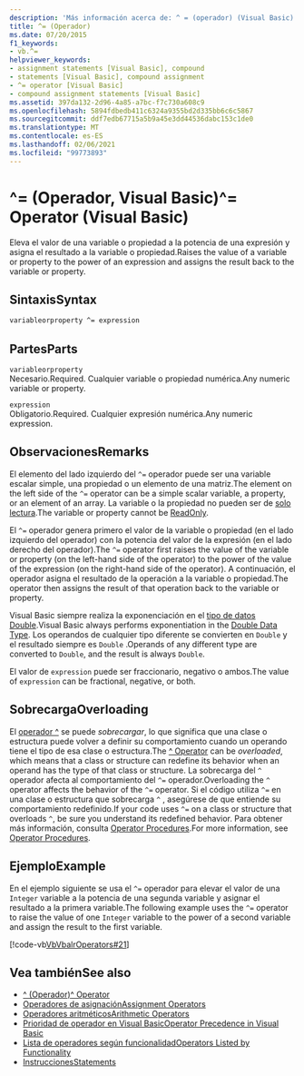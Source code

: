 ```yaml
---
description: 'Más información acerca de: ^ = (operador) (Visual Basic)'
title: ^= (Operador)
ms.date: 07/20/2015
f1_keywords:
- vb.^=
helpviewer_keywords:
- assignment statements [Visual Basic], compound
- statements [Visual Basic], compound assignment
- ^= operator [Visual Basic]
- compound assignment statements [Visual Basic]
ms.assetid: 397da132-2d96-4a85-a7bc-f7c730a608c9
ms.openlocfilehash: 5894fdbedb411c6324a9355bd2d335bb6c6c5867
ms.sourcegitcommit: ddf7edb67715a5b9a45e3dd44536dabc153c1de0
ms.translationtype: MT
ms.contentlocale: es-ES
ms.lasthandoff: 02/06/2021
ms.locfileid: "99773893"
---
```

# <a name="-operator-visual-basic"></a><span data-ttu-id="f59a3-103">^= (Operador, Visual Basic)</span><span class="sxs-lookup"><span data-stu-id="f59a3-103">^= Operator (Visual Basic)</span></span>

<span data-ttu-id="f59a3-104">Eleva el valor de una variable o propiedad a la potencia de una expresión y asigna el resultado a la variable o propiedad.</span><span class="sxs-lookup"><span data-stu-id="f59a3-104">Raises the value of a variable or property to the power of an expression and assigns the result back to the variable or property.</span></span>  
  
## <a name="syntax"></a><span data-ttu-id="f59a3-105">Sintaxis</span><span class="sxs-lookup"><span data-stu-id="f59a3-105">Syntax</span></span>  
  
```vb  
variableorproperty ^= expression  
```  
  
## <a name="parts"></a><span data-ttu-id="f59a3-106">Partes</span><span class="sxs-lookup"><span data-stu-id="f59a3-106">Parts</span></span>  

 `variableorproperty`  
 <span data-ttu-id="f59a3-107">Necesario.</span><span class="sxs-lookup"><span data-stu-id="f59a3-107">Required.</span></span> <span data-ttu-id="f59a3-108">Cualquier variable o propiedad numérica.</span><span class="sxs-lookup"><span data-stu-id="f59a3-108">Any numeric variable or property.</span></span>  
  
 `expression`  
 <span data-ttu-id="f59a3-109">Obligatorio.</span><span class="sxs-lookup"><span data-stu-id="f59a3-109">Required.</span></span> <span data-ttu-id="f59a3-110">Cualquier expresión numérica.</span><span class="sxs-lookup"><span data-stu-id="f59a3-110">Any numeric expression.</span></span>  
  
## <a name="remarks"></a><span data-ttu-id="f59a3-111">Observaciones</span><span class="sxs-lookup"><span data-stu-id="f59a3-111">Remarks</span></span>  

 <span data-ttu-id="f59a3-112">El elemento del lado izquierdo del `^=` operador puede ser una variable escalar simple, una propiedad o un elemento de una matriz.</span><span class="sxs-lookup"><span data-stu-id="f59a3-112">The element on the left side of the `^=` operator can be a simple scalar variable, a property, or an element of an array.</span></span> <span data-ttu-id="f59a3-113">La variable o la propiedad no pueden ser de [solo lectura](../modifiers/readonly.md).</span><span class="sxs-lookup"><span data-stu-id="f59a3-113">The variable or property cannot be [ReadOnly](../modifiers/readonly.md).</span></span>  
  
 <span data-ttu-id="f59a3-114">El `^=` operador genera primero el valor de la variable o propiedad (en el lado izquierdo del operador) con la potencia del valor de la expresión (en el lado derecho del operador).</span><span class="sxs-lookup"><span data-stu-id="f59a3-114">The `^=` operator first raises the value of the variable or property (on the left-hand side of the operator) to the power of the value of the expression (on the right-hand side of the operator).</span></span> <span data-ttu-id="f59a3-115">A continuación, el operador asigna el resultado de la operación a la variable o propiedad.</span><span class="sxs-lookup"><span data-stu-id="f59a3-115">The operator then assigns the result of that operation back to the variable or property.</span></span>  
  
 <span data-ttu-id="f59a3-116">Visual Basic siempre realiza la exponenciación en el [tipo de datos Double](../data-types/double-data-type.md).</span><span class="sxs-lookup"><span data-stu-id="f59a3-116">Visual Basic always performs exponentiation in the [Double Data Type](../data-types/double-data-type.md).</span></span> <span data-ttu-id="f59a3-117">Los operandos de cualquier tipo diferente se convierten en `Double` y el resultado siempre es `Double` .</span><span class="sxs-lookup"><span data-stu-id="f59a3-117">Operands of any different type are converted to `Double`, and the result is always `Double`.</span></span>  
  
 <span data-ttu-id="f59a3-118">El valor de `expression` puede ser fraccionario, negativo o ambos.</span><span class="sxs-lookup"><span data-stu-id="f59a3-118">The value of `expression` can be fractional, negative, or both.</span></span>  
  
## <a name="overloading"></a><span data-ttu-id="f59a3-119">Sobrecarga</span><span class="sxs-lookup"><span data-stu-id="f59a3-119">Overloading</span></span>  

 <span data-ttu-id="f59a3-120">El [operador ^](exponentiation-operator.md) se puede *sobrecargar*, lo que significa que una clase o estructura puede volver a definir su comportamiento cuando un operando tiene el tipo de esa clase o estructura.</span><span class="sxs-lookup"><span data-stu-id="f59a3-120">The [^ Operator](exponentiation-operator.md) can be *overloaded*, which means that a class or structure can redefine its behavior when an operand has the type of that class or structure.</span></span> <span data-ttu-id="f59a3-121">La sobrecarga del `^` operador afecta al comportamiento del `^=` operador.</span><span class="sxs-lookup"><span data-stu-id="f59a3-121">Overloading the `^` operator affects the behavior of the `^=` operator.</span></span> <span data-ttu-id="f59a3-122">Si el código utiliza `^=` en una clase o estructura que sobrecarga `^` , asegúrese de que entiende su comportamiento redefinido.</span><span class="sxs-lookup"><span data-stu-id="f59a3-122">If your code uses `^=` on a class or structure that overloads `^`, be sure you understand its redefined behavior.</span></span> <span data-ttu-id="f59a3-123">Para obtener más información, consulta [Operator Procedures](../../programming-guide/language-features/procedures/operator-procedures.md).</span><span class="sxs-lookup"><span data-stu-id="f59a3-123">For more information, see [Operator Procedures](../../programming-guide/language-features/procedures/operator-procedures.md).</span></span>  
  
## <a name="example"></a><span data-ttu-id="f59a3-124">Ejemplo</span><span class="sxs-lookup"><span data-stu-id="f59a3-124">Example</span></span>  

 <span data-ttu-id="f59a3-125">En el ejemplo siguiente se usa el `^=` operador para elevar el valor de una `Integer` variable a la potencia de una segunda variable y asignar el resultado a la primera variable.</span><span class="sxs-lookup"><span data-stu-id="f59a3-125">The following example uses the `^=` operator to raise the value of one `Integer` variable to the power of a second variable and assign the result to the first variable.</span></span>  
  
 [!code-vb[VbVbalrOperators#21](~/samples/snippets/visualbasic/VS_Snippets_VBCSharp/VbVbalrOperators/VB/Class1.vb#21)]  
  
## <a name="see-also"></a><span data-ttu-id="f59a3-126">Vea también</span><span class="sxs-lookup"><span data-stu-id="f59a3-126">See also</span></span>

- [<span data-ttu-id="f59a3-127">^ (Operador)</span><span class="sxs-lookup"><span data-stu-id="f59a3-127">^ Operator</span></span>](exponentiation-operator.md)
- [<span data-ttu-id="f59a3-128">Operadores de asignación</span><span class="sxs-lookup"><span data-stu-id="f59a3-128">Assignment Operators</span></span>](assignment-operators.md)
- [<span data-ttu-id="f59a3-129">Operadores aritméticos</span><span class="sxs-lookup"><span data-stu-id="f59a3-129">Arithmetic Operators</span></span>](arithmetic-operators.md)
- [<span data-ttu-id="f59a3-130">Prioridad de operador en Visual Basic</span><span class="sxs-lookup"><span data-stu-id="f59a3-130">Operator Precedence in Visual Basic</span></span>](operator-precedence.md)
- [<span data-ttu-id="f59a3-131">Lista de operadores según funcionalidad</span><span class="sxs-lookup"><span data-stu-id="f59a3-131">Operators Listed by Functionality</span></span>](operators-listed-by-functionality.md)
- [<span data-ttu-id="f59a3-132">Instrucciones</span><span class="sxs-lookup"><span data-stu-id="f59a3-132">Statements</span></span>](../../programming-guide/language-features/statements.md)
